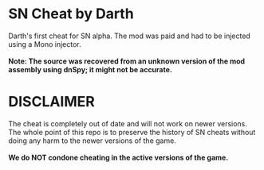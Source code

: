 # SN Cheat by Darth
Darth's first cheat for SN alpha. The mod was paid and had to be injected using a Mono injector. </br>
</br>
**Note: The source was recovered from an unknown version of the mod assembly using dnSpy; it might not be accurate.**

# DISCLAIMER
The cheat is completely out of date and will not work on newer versions. <br/>
The whole point of this repo is to preserve the history of SN cheats without doing any harm to the newer versions of the game. </br>
</br>
**We do NOT condone cheating in the active versions of the game.**
